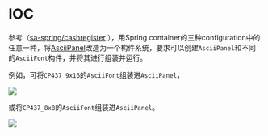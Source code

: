 # IOC

参考（[sa-spring/cashregister](https://github.com/sa-spring/cashregister) ），用Spring container的三种configuration中的任意一种，将[AsciiPanel](https://github.com/trystan/AsciiPanel)改造为一个构件系统，要求可以创建`AsciiPanel`和不同的`AsciiFont`构件，并将其进行组装并运行。

例如，可将`CP437_9x16`的`AsciiFont`组装进`AsciiPanel`，

![](https://www.plantuml.com/plantuml/png/SoWkIImgAStDuOfsB4xEp0n8p4lDYLNGrRLJW0YuvUULw3e7c1YRnrjM69h5SZcavgK0rGC0)

或将`CP437_8x8`的`AsciiFont`组装进`AsciiPanel`。

![](https://www.plantuml.com/plantuml/png/SoWkIImgAStDuOfsB4xEp0n8p4lDYLNGrRLJW0YuvUULw3e7c1YRnrjKMCHoEQJcfG2L0m00)




